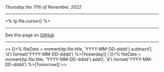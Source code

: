 *Thursday the 17th of November, 2022*
***
<% tp.file.cursor() %>

***
See this page on [GitHub](https://github.com/markoooooooo/ooo/blob/main/Daily%20notes/2022/November/17-11-2022.md)
***
<< [[<% fileDate = moment(tp.file.title, 'YYYY-MM-DD-dddd').subtract(1, 'd').format('YYYY-MM-DD-dddd') %>|Yesterday]] | [[<% fileDate = moment(tp.file.title, 'YYYY-MM-DD-dddd').add(1, 'd').format('YYYY-MM-DD-dddd') %>|Tomorrow]] >>